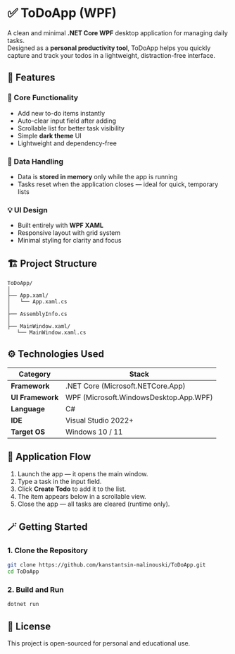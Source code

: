 # ✅ ToDoApp (WPF)

A clean and minimal **.NET Core WPF** desktop application for managing daily tasks.  
Designed as a **personal productivity tool**, ToDoApp helps you quickly capture and track your todos in a lightweight, distraction-free interface.


## 🚀 Features

### 🧾 Core Functionality
- Add new to-do items instantly  
- Auto-clear input field after adding  
- Scrollable list for better task visibility  
- Simple **dark theme** UI  
- Lightweight and dependency-free

### 💾 Data Handling
- Data is **stored in memory** only while the app is running  
- Tasks reset when the application closes — ideal for quick, temporary lists

### 💡 UI Design
- Built entirely with **WPF XAML**  
- Responsive layout with grid system  
- Minimal styling for clarity and focus


## 🏗️ Project Structure

```
ToDoApp/
│
├── App.xaml/
│   └── App.xaml.cs
│
├── AssemblyInfo.cs
│
├── MainWindow.xaml/
   └── MainWindow.xaml.cs
```


## ⚙️ Technologies Used

| Category | Stack |
|-----------|--------|
| **Framework** | .NET Core (Microsoft.NETCore.App) |
| **UI Framework** | WPF (Microsoft.WindowsDesktop.App.WPF) |
| **Language** | C# |
| **IDE** | Visual Studio 2022+ |
| **Target OS** | Windows 10 / 11 |


## 🧠 Application Flow

1. Launch the app — it opens the main window.  
2. Type a task in the input field.  
3. Click **Create Todo** to add it to the list.  
4. The item appears below in a scrollable view.  
5. Close the app — all tasks are cleared (runtime only).


## 🪄 Getting Started

### 1. Clone the Repository
```bash
git clone https://github.com/kanstantsin-malinouski/ToDoApp.git
cd ToDoApp
```

### 2. Build and Run
```bash
dotnet run
```


## 📜 License
This project is open-sourced for personal and educational use.
